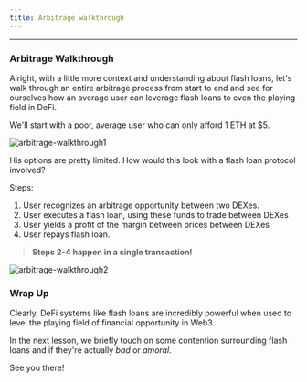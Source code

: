 ```yaml
---
title: Arbitrage walkthrough
---
```


---

### Arbitrage Walkthrough

Alright, with a little more context and understanding about flash loans, let's walk through an entire arbitrage process from start to end and see for ourselves how an average user can leverage flash loans to even the playing field in DeFi.

We'll start with a poor, average user who can only afford 1 ETH at $5.

![arbitrage-walkthrough1](/security-section-6/7-arbitrage-walkthrough/arbitrage-walkthrough1.png)

His options are pretty limited. How would this look with a flash loan protocol involved?

Steps:

1. User recognizes an arbitrage opportunity between two DEXes.
2. User executes a flash loan, using these funds to trade between DEXes
3. User yields a profit of the margin between prices between DEXes
4. User repays flash loan.

> **Steps 2-4 happen in a single transaction!**

![arbitrage-walkthrough2](/security-section-6/7-arbitrage-walkthrough/arbitrage-walkthrough2.png)

### Wrap Up

Clearly, DeFi systems like flash loans are incredibly powerful when used to level the playing field of financial opportunity in Web3.

In the next lesson, we briefly touch on some contention surrounding flash loans and if they're actually _bad_ or _amoral_.

See you there!
